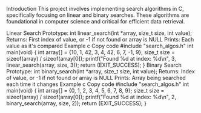 Introduction
This project involves implementing search algorithms in C, specifically focusing on linear and binary searches. These algorithms are foundational in computer science and critical for efficient data retrieval.

Linear Search
Prototype: int linear_search(int *array, size_t size, int value);
Returns: First index of value, or -1 if not found or array is NULL
Prints: Each value as it's compared
Example
c
Copy code
#include "search_algos.h"
int main(void) {
    int array[] = {10, 1, 42, 3, 4, 42, 6, 7, -1, 9};
    size_t size = sizeof(array) / sizeof(array[0]);
    printf("Found %d at index: %d\n", 3, linear_search(array, size, 3));
    return (EXIT_SUCCESS);
}
Binary Search
Prototype: int binary_search(int *array, size_t size, int value);
Returns: Index of value, or -1 if not found or array is NULL
Prints: Array being searched each time it changes
Example
c
Copy code
#include "search_algos.h"
int main(void) {
    int array[] = {0, 1, 2, 3, 4, 5, 6, 7, 8, 9};
    size_t size = sizeof(array) / sizeof(array[0]);
    printf("Found %d at index: %d\n", 2, binary_search(array, size, 2));
    return (EXIT_SUCCESS);
}


